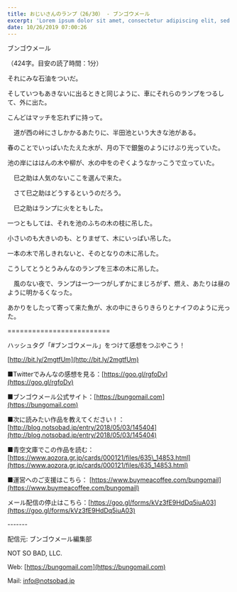 ```yaml
---
title: おじいさんのランプ（26/30） - ブンゴウメール
excerpt: 'Lorem ipsum dolor sit amet, consectetur adipiscing elit, sed do eiusmod tempor incididunt ut labore et dolore magna aliqua. Praesent elementum facilisis leo vel fringilla est ullamcorper eget. At imperdiet dui accumsan sit amet nulla facilisi morbi tempus.'
date: 10/26/2019 07:00:26
---
```


ブンゴウメール

（424字。目安の読了時間：1分）

それにみな石油をついだ。

そしていつもあきないに出るときと同じように、車にそれらのランプをつるして、外に出た。

こんどはマッチを忘れずに持って。

　道が西の峠にさしかかるあたりに、半田池という大きな池がある。

春のことでいっぱいたたえた水が、月の下で銀盤のようにけぶり光っていた。

池の岸にははんの木や柳が、水の中をのぞくようなかっこうで立っていた。

　巳之助は人気のないここを選んで来た。

　さて巳之助はどうするというのだろう。

　巳之助はランプに火をともした。

一つともしては、それを池のふちの木の枝に吊した。

小さいのも大きいのも、とりまぜて、木にいっぱい吊した。

一本の木で吊しきれないと、そのとなりの木に吊した。

こうしてとうとうみんなのランプを三本の木に吊した。

　風のない夜で、ランプは一つ一つがしずかにまじろがず、燃え、あたりは昼のように明かるくなった。

あかりをしたって寄って来た魚が、水の中にきらりきらりとナイフのように光った。

\=========================

ハッシュタグ「#ブンゴウメール」をつけて感想をつぶやこう！　

[http://bit.ly/2mgtfUm](http://bit.ly/2mgtfUm)

■Twitterでみんなの感想を見る：[https://goo.gl/rgfoDv](https://goo.gl/rgfoDv)

■ブンゴウメール公式サイト：[https://bungomail.com](https://bungomail.com)

■次に読みたい作品を教えてください！：[http://blog.notsobad.jp/entry/2018/05/03/145404](http://blog.notsobad.jp/entry/2018/05/03/145404)

■青空文庫でこの作品を読む：[https://www.aozora.gr.jp/cards/000121/files/635\_14853.html](https://www.aozora.gr.jp/cards/000121/files/635_14853.html)

■運営へのご支援はこちら： [https://www.buymeacoffee.com/bungomail](https://www.buymeacoffee.com/bungomail)

メール配信の停止はこちら：[https://goo.gl/forms/kVz3fE9HdDq5iuA03](https://goo.gl/forms/kVz3fE9HdDq5iuA03)

\-------

配信元: ブンゴウメール編集部

NOT SO BAD, LLC.

Web: [https://bungomail.com](https://bungomail.com)

Mail: info@notsobad.jp